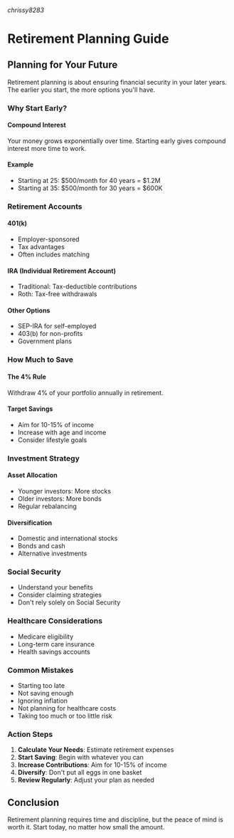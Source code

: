 ###### chrissy8283
# Retirement Planning Guide

## Planning for Your Future

Retirement planning is about ensuring financial security in your later years. The earlier you start, the more options you'll have.

### Why Start Early?

#### Compound Interest
Your money grows exponentially over time. Starting early gives compound interest more time to work.

#### Example
- Starting at 25: $500/month for 40 years = $1.2M
- Starting at 35: $500/month for 30 years = $600K

### Retirement Accounts

#### 401(k)
- Employer-sponsored
- Tax advantages
- Often includes matching

#### IRA (Individual Retirement Account)
- Traditional: Tax-deductible contributions
- Roth: Tax-free withdrawals

#### Other Options
- SEP-IRA for self-employed
- 403(b) for non-profits
- Government plans

### How Much to Save

#### The 4% Rule
Withdraw 4% of your portfolio annually in retirement.

#### Target Savings
- Aim for 10-15% of income
- Increase with age and income
- Consider lifestyle goals

### Investment Strategy

#### Asset Allocation
- Younger investors: More stocks
- Older investors: More bonds
- Regular rebalancing

#### Diversification
- Domestic and international stocks
- Bonds and cash
- Alternative investments

### Social Security

- Understand your benefits
- Consider claiming strategies
- Don't rely solely on Social Security

### Healthcare Considerations

- Medicare eligibility
- Long-term care insurance
- Health savings accounts

### Common Mistakes

- Starting too late
- Not saving enough
- Ignoring inflation
- Not planning for healthcare costs
- Taking too much or too little risk

### Action Steps

1. **Calculate Your Needs**: Estimate retirement expenses
2. **Start Saving**: Begin with whatever you can
3. **Increase Contributions**: Aim for 10-15% of income
4. **Diversify**: Don't put all eggs in one basket
5. **Review Regularly**: Adjust your plan as needed

## Conclusion

Retirement planning requires time and discipline, but the peace of mind is worth it. Start today, no matter how small the amount.
